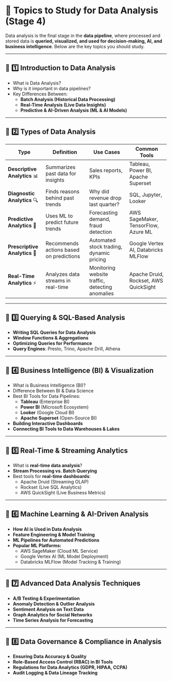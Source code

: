 # **🚀 Topics to Study for Data Analysis (Stage 4)**

Data analysis is the final stage in the **data pipeline**, where processed and stored data is **queried, visualized, and used for decision-making, AI, and business intelligence**. Below are the key topics you should study.

---

## **📌 1️⃣ Introduction to Data Analysis**

- What is Data Analysis?
- Why is it important in data pipelines?
- Key Differences Between:
  - **Batch Analysis (Historical Data Processing)**
  - **Real-Time Analysis (Live Data Insights)**
  - **Predictive & AI-Driven Analysis (ML & AI Models)**

---

## **📌 2️⃣ Types of Data Analysis**

| **Type**                      | **Definition**                          | **Use Cases**                                   | **Common Tools**                      |
| ----------------------------- | --------------------------------------- | ----------------------------------------------- | ------------------------------------- |
| **Descriptive Analytics** 📊  | Summarizes past data for insights       | Sales reports, KPIs                             | Tableau, Power BI, Apache Superset    |
| **Diagnostic Analytics** 🔍   | Finds reasons behind past trends        | Why did revenue drop last quarter?              | SQL, Jupyter, Looker                  |
| **Predictive Analytics** 🔮   | Uses ML to predict future trends        | Forecasting demand, fraud detection             | AWS SageMaker, TensorFlow, Azure ML   |
| **Prescriptive Analytics** 🤖 | Recommends actions based on predictions | Automated stock trading, dynamic pricing        | Google Vertex AI, Databricks MLFlow   |
| **Real-Time Analytics** ⚡    | Analyzes data streams in real-time      | Monitoring website traffic, detecting anomalies | Apache Druid, Rockset, AWS QuickSight |

---

## **📌 3️⃣ Querying & SQL-Based Analysis**

- **Writing SQL Queries for Data Analysis**
- **Window Functions & Aggregations**
- **Optimizing Queries for Performance**
- **Query Engines**: Presto, Trino, Apache Drill, Athena

---

## **📌 4️⃣ Business Intelligence (BI) & Visualization**

- What is Business Intelligence (BI)?
- Difference Between BI & Data Science
- Best BI Tools for Data Pipelines:
  - **Tableau** (Enterprise BI)
  - **Power BI** (Microsoft Ecosystem)
  - **Looker** (Google Cloud BI)
  - **Apache Superset** (Open-Source BI)
- **Building Interactive Dashboards**
- **Connecting BI Tools to Data Warehouses & Lakes**

---

## **📌 5️⃣ Real-Time & Streaming Analytics**

- What is **real-time data analysis**?
- **Stream Processing vs. Batch Querying**
- Best tools for **real-time dashboards**:
  - Apache Druid (Streaming OLAP)
  - Rockset (Live SQL Analytics)
  - AWS QuickSight (Live Business Metrics)

---

## **📌 6️⃣ Machine Learning & AI-Driven Analysis**

- **How AI is Used in Data Analysis**
- **Feature Engineering & Model Training**
- **ML Pipelines for Automated Predictions**
- **Popular ML Platforms:**
  - AWS SageMaker (Cloud ML Service)
  - Google Vertex AI (ML Model Deployment)
  - Databricks MLFlow (Model Tracking & Training)

---

## **📌 7️⃣ Advanced Data Analysis Techniques**

- **A/B Testing & Experimentation**
- **Anomaly Detection & Outlier Analysis**
- **Sentiment Analysis on Text Data**
- **Graph Analytics for Social Networks**
- **Time Series Analysis for Forecasting**

---

## **📌 8️⃣ Data Governance & Compliance in Analysis**

- **Ensuring Data Accuracy & Quality**
- **Role-Based Access Control (RBAC) in BI Tools**
- **Regulations for Data Analytics (GDPR, HIPAA, CCPA)**
- **Audit Logging & Data Lineage Tracking**
